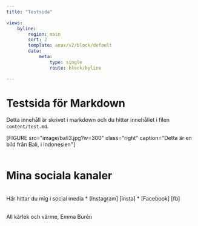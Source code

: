 ```yaml
---
title: "Testsida"

views:
    byline:
        region: main
        sort: 2
        template: anax/v2/block/default
        data:
            meta:
                type: single
                route: block/byline

---
```

Testsida för Markdown
=========================

Detta innehåll är skrivet i markdown och du hittar innehållet i filen `content/test.md`.

[FIGURE src="image/bali3.jpg?w=300" class="right" caption="Detta är en bild från Bali, i Indonesien"]
<br>
<br>
# Mina sociala kanaler
<br>
Här hittar du mig i social media  
* [Instagram] [insta]  
* [Facebook] [fb]

[insta]: https://instagram.com/burrmode "Instagram"
[fb]: https://www.facebook.com/emmaburens "Facebook"

<br>
<br>


All kärlek och värme,
Emma Burén
